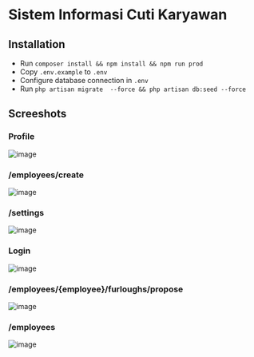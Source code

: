 # Sistem Informasi Cuti Karyawan

## Installation

- Run `composer install && npm install && npm run prod`
- Copy `.env.example` to `.env`
- Configure database connection in `.env`
- Run `php artisan migrate  --force && php artisan db:seed --force`

## Screeshots

### Profile
![image](https://user-images.githubusercontent.com/2200129/119962962-c2ab2c00-bfd1-11eb-947e-c6bd1c15503f.png)

### /employees/create
![image](https://user-images.githubusercontent.com/2200129/119963025-d5256580-bfd1-11eb-85b3-1f6f8b9b7b5d.png)

### /settings
![image](https://user-images.githubusercontent.com/2200129/119963076-e1112780-bfd1-11eb-9d5d-679968ead721.png)

### Login
![image](https://user-images.githubusercontent.com/2200129/119963132-f1c19d80-bfd1-11eb-95ca-e9ea6d9d4c8e.png)

### /employees/{employee}/furloughs/propose
![image](https://user-images.githubusercontent.com/2200129/119963181-fe45f600-bfd1-11eb-81c0-a4a22594fc55.png)

### /employees
![image](https://user-images.githubusercontent.com/2200129/119963230-0d2ca880-bfd2-11eb-9b22-65cdef6282e7.png)
